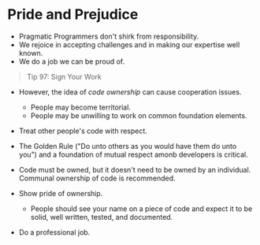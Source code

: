 # Pride and Prejudice

* Pragmatic Programmers don't shirk from responsibility. 
* We rejoice in accepting challenges and in making our expertise well known. 
* We do a job we can be proud of. 

> Tip 97: Sign Your Work

* However, the idea of _code ownership_ can cause cooperation issues. 
    * People may become territorial.
    * People may be unwilling to work on common foundation elements. 

* Treat other people's code with respect. 

* The Golden Rule ("Do unto others as you would have them do unto you") and a foundation of mutual respect amonb developers is critical.

* Code must be owned, but it doesn't need to be owned by an individual. Communal ownership of code is recommended. 

* Show pride of ownership. 
    * People should see your name on a piece of code and expect it to be solid, well written, tested, and documented. 

* Do a professional job. 